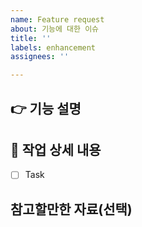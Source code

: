 ```yaml
---
name: Feature request
about: 기능에 대한 이슈
title: ''
labels: enhancement
assignees: ''

---
```


## :point_right: 기능 설명

<!-- 추가하려는 기능에 대해 간결하게 설명해주세요 -->

## :triangular_flag_on_post: 작업 상세 내용
<!-- 해야할 일들을 작성해주세요 -->
- [ ] Task

## 참고할만한 자료(선택)
